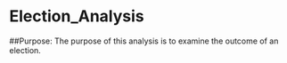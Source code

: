 # Election_Analysis

##Purpose:
The purpose of this analysis is to examine the outcome of an election.  

